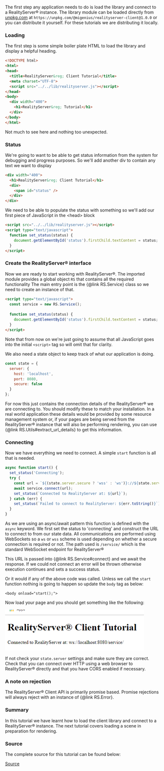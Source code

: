 The first step any application needs to do is load the library and connect to a RealityServer&reg; instance. The library module can be loaded directly from [unpkg.com](https://unpkg.com "unpkc.com") at `https://unpkg.com/@migenius/realityserver-client@1.0.0` or you can distribute it yourself. For these tutorials we are distributing it locally.

### Loading
The first step is some simple boiler plate HTML to load the library and display a helpful heading.
```html
<!DOCTYPE html>
<html>
<head>
  <title>RealityServer&reg; Client Tutorial</title> 
  <meta charset="UTF-8"> 
  <script src="../../lib/realityserver.js"></script>
</head>
<body>
  <div width="400">
    <h1>RealityServer&reg; Tutorial</h1>
  </div>
</body>
</html>
```
Not much to see here and nothing too unexpected.

### Status
We're going to want to be able to get status information from the system for debugging and progress purposes. So we'll add another div to contain any text we want to display
```html
<div width="400">
  <h1>RealityServer&reg; Client Tutorial</h1>
  <div>
    <span id="status" />
  </div>
</div>
```

We need to be able to populate the status with something so we'll add our first piece of JavaScript in the &lt;head&gt; block
```html
<script src="../../lib/realityserver.js"></script>
<script type="text/javascript">
  function set_status(status) {
    document.getElementById('status').firstChild.textContent = status;
  }
</script>
```

### Create the RealityServer&reg; interface
Now we are ready to start working with RealityServer&reg;. The imported module provides a global object `RS` that contains all the required functionality The main entry point is the {@link RS.Service} class so we need to create an instance of that.

```html
<script type="text/javascript">
  const service = new RS.Service();

  function set_status(status) {
    document.getElementById('status').firstChild.textContent = status;
  }
</script>
```

Note that from now on we're just going to assume that all JavaScript goes into the initial `<script>` tag so will omit that for clarity.

We also need a state object to keep track of what our application is doing.
```javascript
const state = {
  server: {
    host: 'localhost',
    port: 8080,
    secure: false
  }
};
```
For now this just contains the connection details of the RealityServer&reg; we are connecting to. You should modify these to match your installation. In a real world application these details would be provided by some resource management system or, if your pages are being served from the RealityServer&reg; instance that will also be performing rendering, you can use {@link RS.Utils#extract_url_details} to get this information.

### Connecting
Now we have everything we need to connect. A simple `start` function is all that is needed.
```javascript
async function start() {
  set_status('Connecting');
  try {
    const url = `${(state.server.secure ? 'wss' : 'ws')}://${state.server.host}:${state.server.port}/service/`;
    await service.connect(url);
    set_status(`Connected to RealityServer at: ${url}`);
  } catch (err) {
    set_status(`Failed to connect to RealityServer: ${err.toString()}`);
  }
}
```
As we are using an async/await pattern this function is defined with the `async` keyword. We first set the status to 'connecting' and construct the URL to connect to from our state data. All communications are performed using WebSockets so a `ws` or `wss` scheme is used depending on whether a secure connection is required or not. The path used is `/service/` which is the standard WebSocket endpoint for RealityServer&reg;

This URL is passed into {@link RS.Service#connect} and we await the response. If we could not connect an error will be thrown otherwise execution continues and sets a success status.

Or it would if any of the above code was called. Unless we call the `start` function nothing is going to happen so update the `body` tag as below:

```
<body onload="start();">
```

Now load your page and you should get something like the following:

![connected](tutorials/browser-connecting/connected.jpg)

If not check your `state.server` settings and make sure they are correct. Check that you can connect over HTTP using a web browser to RealityServer&reg; directly and that you have CORS enabled if necessary.

### A note on rejection
The RealityServer&reg; Client API is primarily promise based. Promise rejections will always reject with an instance of {@link RS.Error}.

### Summary
In this tutorial we have learnt how to load the client library and connect to a RealityServer&reg; instance. The next tutorial covers loading a scene in preparation for rendering.

### Source
The complete source for this tutorial can be found below:

[Source](tutorials/browser-connecting/index.html)


